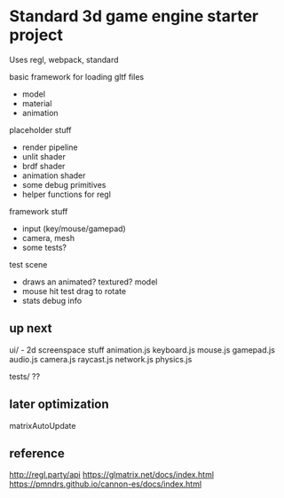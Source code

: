 # Standard 3d game engine starter project

Uses regl, webpack, standard


basic framework for loading gltf files
- model
- material
- animation

placeholder stuff
- render pipeline
- unlit shader
- brdf shader
- animation shader
- some debug primitives
- helper functions for regl

framework stuff
- input (key/mouse/gamepad)
- camera, mesh
- some tests?

test scene
- draws an animated? textured? model
- mouse hit test drag to rotate
- stats debug info


## up next
ui/ - 2d screenspace stuff
animation.js
keyboard.js
mouse.js
gamepad.js
audio.js
camera.js
raycast.js
network.js
physics.js

tests/
??

## later optimization

matrixAutoUpdate


## reference

http://regl.party/api
https://glmatrix.net/docs/index.html
https://pmndrs.github.io/cannon-es/docs/index.html